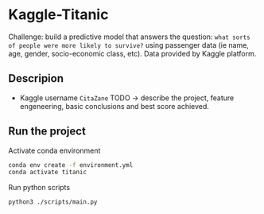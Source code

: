 # Kaggle-Titanic
Challenge: build a predictive model that answers the question: `what sorts of people were more likely to survive?` using passenger data (ie name, age, gender, socio-economic class, etc).
Data provided by Kaggle platform.

## Descripion
* Kaggle username `CitaZane`
TODO -> describe the project, feature engeneering, basic conclusions and best score achieved.

## Run the project
Activate conda environment
```bash
conda env create -f environment.yml
conda activate titanic
```
Run python scripts
```bash
python3 ./scripts/main.py
```
<!-- Save currne env packages -->
<!-- conda env export --from-history > environment.yml -->